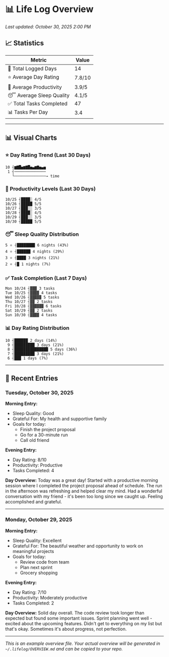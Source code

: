 # 📊 Life Log Overview

*Last updated: October 30, 2025 2:00 PM*

## 📈 Statistics

| Metric | Value |
|--------|-------|
| 📅 Total Logged Days | 14 |
| ⭐ Average Day Rating | 7.8/10 |
| 🎯 Average Productivity | 3.9/5 |
| 😴 Average Sleep Quality | 4.1/5 |
| ✅ Total Tasks Completed | 47 |
| 📊 Tasks Per Day | 3.4 |

---

## 📊 Visual Charts

### ⭐ Day Rating Trend (Last 30 Days)

```
10 ┤▆▇█▅▆▇█▅▄▆▇▅▄▅
 1 ┤──────────────
   └──────────────→ time
```

### 🎯 Productivity Levels (Last 30 Days)

```
10/25 ┤████░ 4/5
10/26 ┤█████ 5/5
10/27 ┤███░░ 3/5
10/28 ┤████░ 4/5
10/29 ┤███░░ 3/5
10/30 ┤█████ 5/5
```

### 😴 Sleep Quality Distribution

```
5 ⭐ ┤████████ 6 nights (43%)
4 ⭐ ┤██████ 4 nights (29%)
3 ⭐ ┤████ 3 nights (21%)
2 ⭐ ┤█ 1 nights (7%)
```

### ✅ Task Completion (Last 7 Days)

```
Mon 10/24 ┤▓▓▓ 3 tasks
Tue 10/25 ┤▓▓▓▓ 4 tasks
Wed 10/26 ┤▓▓▓▓▓ 5 tasks
Thu 10/27 ┤▓▓ 2 tasks
Fri 10/28 ┤▓▓▓▓▓▓ 6 tasks
Sat 10/29 ┤▓▓ 2 tasks
Sun 10/30 ┤▓▓▓▓ 4 tasks
```

### 📊 Day Rating Distribution

```
10 ┤██████ 2 days (14%)
 9 ┤█████████ 3 days (21%)
 8 ┤███████████████ 5 days (36%)
 7 ┤█████████ 3 days (21%)
 6 ┤███ 1 days (7%)
```

---

## 📝 Recent Entries

### Tuesday, October 30, 2025

**Morning Entry:**
- Sleep Quality: Good
- Grateful For: My health and supportive family
- Goals for today:
  - Finish the project proposal
  - Go for a 30-minute run
  - Call old friend

**Evening Entry:**
- Day Rating: 8/10
- Productivity: Productive
- Tasks Completed: 4

**Day Overview:**
Today was a great day! Started with a productive morning session where I completed the project proposal ahead of schedule. The run in the afternoon was refreshing and helped clear my mind. Had a wonderful conversation with my friend - it's been too long since we caught up. Feeling accomplished and grateful.

---

### Monday, October 29, 2025

**Morning Entry:**
- Sleep Quality: Excellent
- Grateful For: The beautiful weather and opportunity to work on meaningful projects
- Goals for today:
  - Review code from team
  - Plan next sprint
  - Grocery shopping

**Evening Entry:**
- Day Rating: 7/10
- Productivity: Moderately productive
- Tasks Completed: 2

**Day Overview:**
Solid day overall. The code review took longer than expected but found some important issues. Sprint planning went well - excited about the upcoming features. Didn't get to everything on my list but that's okay. Sometimes it's about progress, not perfection.

---

*This is an example overview file. Your actual overview will be generated in `~/.lifelog/OVERVIEW.md` and can be copied to your repo.*
